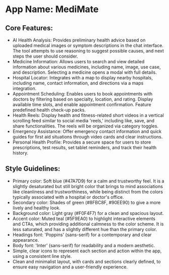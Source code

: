 # **App Name**: MediMate

## Core Features:

- AI Health Analysis: Provides preliminary health advice based on uploaded medical images or symptom descriptions in the chat interface. The tool attempts to use reasoning to suggest possible causes, and next steps the user should consider.
- Medicine Information: Allows users to search and view detailed information about various medicines, including name, image, use case, and description. Selecting a medicine opens a modal with full details.
- Hospital Locator: Integrates with a map to display nearby hospitals, including name, contact information, and directions via a maps integration.
- Appointment Scheduling: Enables users to book appointments with doctors by filtering based on specialty, location, and rating. Display available time slots, and enable appointment confirmation. Feature predefined health check-up packs.
- Health Reels: Display health and fitness-related short videos in a vertical scrolling feed similar to social media 'reels,' including like, save, and share functionalities. The reels will be organized via category toggles.
- Emergency Assistance: Offer emergency contact information and quick guides for first aid situations through video cards and clear instructions.
- Personal Health Profile: Provides a secure space for users to store prescriptions, test results, set tablet reminders, and track their health history.

## Style Guidelines:

- Primary color: Soft blue (#47A7D9) for a calm and trustworthy feel. It is a slightly desaturated but still bright color that brings to mind associations like cleanliness and trustworthiness, while being distinct from the colors typically associated with a hospital or doctor's office.
- Secondary color: Shades of green (#8FBC8F, #90EE90) to give a more lively and healthy look.
- Background color: Light gray (#F0F4F7) for a clean and spacious layout.
- Accent color: Muted teal (#5F9EA0) to highlight interactive elements and CTAs, which providing additional calmness to the color scheme. It is less saturated, and has a slightly different hue than the primary color.
- Headings font: 'Poppins' (sans-serif) for a contemporary and clear appearance.
- Body font: 'Inter' (sans-serif) for readability and a modern aesthetic.
- Simple, clear icons to represent each section and action within the app, using a consistent line style.
- Clean and minimalist layout, with cards and sections clearly defined, to ensure easy navigation and a user-friendly experience.